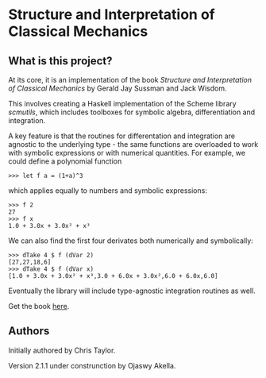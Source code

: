 # Structure and Interpretation of Classical Mechanics

## What is this project?

At its core, it is an implementation of the book *Structure and Interpretation of Classical Mechanics* by Gerald Jay Sussman and Jack Wisdom.

This involves creating a Haskell implementation of the Scheme library *scmutils*, which includes toolboxes for symbolic algebra, differentiation and integration.

A key feature is that the routines for differentation and integration are agnostic to the underlying type - the same functions are overloaded to work with symbolic expressions or with numerical quantities. For example, we could define a polynomial function

    >>> let f a = (1+a)^3

which applies equally to numbers and symbolic expressions:

    >>> f 2
    27
    >>> f x
    1.0 + 3.0x + 3.0x² + x³

We can also find the first four derivates both numerically and symbolically:

    >>> dTake 4 $ f (dVar 2)
    [27,27,18,6]
    >>> dTake 4 $ f (dVar x)
    [1.0 + 3.0x + 3.0x² + x³,3.0 + 6.0x + 3.0x²,6.0 + 6.0x,6.0]

Eventually the library will include type-agnostic integration routines as well.

Get the book [here](http://mitpress.mit.edu/sicm/).

## Authors
Initially authored by Chris Taylor.

Version 2.1.1 under construnction by Ojaswy Akella.


